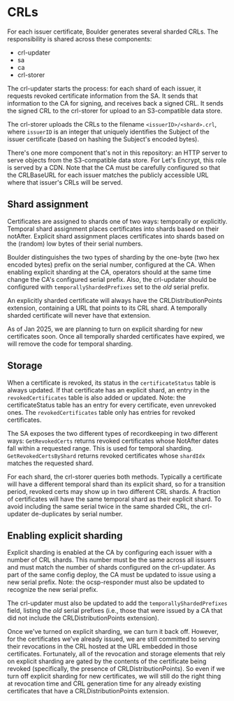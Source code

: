 # CRLs

For each issuer certificate, Boulder generates several sharded CRLs.
The responsibility is shared across these components:

 - crl-updater
 - sa
 - ca
 - crl-storer

The crl-updater starts the process: for each shard of each issuer,
it requests revoked certificate information from the SA. It sends
that information to the CA for signing, and receives back a signed
CRL. It sends the signed CRL to the crl-storer for upload to an
S3-compatible data store.

The crl-storer uploads the CRLs to the filename `<issuerID>/<shard>.crl`,
where `issuerID` is an integer that uniquely identifies the Subject of
the issuer certificate (based on hashing the Subject's encoded bytes).

There's one more component that's not in this repository: an HTTP server
to serve objects from the S3-compatible data store. For Let's Encrypt, this
role is served by a CDN. Note that the CA must be carefully configured so
that the CRLBaseURL for each issuer matches the publicly accessible URL
where that issuer's CRLs will be served.

## Shard assignment

Certificates are assigned to shards one of two ways: temporally or explicitly.
Temporal shard assignment places certificates into shards based on their
notAfter. Explicit shard assignment places certificates into shards based
on the (random) low bytes of their serial numbers.

Boulder distinguishes the two types of sharding by the one-byte (two hex
encoded bytes) prefix on the serial number, configured at the CA.
When enabling explicit sharding at the CA, operators should at the same
time change the CA's configured serial prefix. Also, the crl-updater should
be configured with `temporallyShardedPrefixes` set to the _old_ serial prefix.

An explicitly sharded certificate will always have the CRLDistributionPoints
extension, containing a URL that points to its CRL shard. A temporally sharded
certificate will never have that extension.

As of Jan 2025, we are planning to turn on explicit sharding for new
certificates soon. Once all temporally sharded certificates have expired, we
will remove the code for temporal sharding.

## Storage

When a certificate is revoked, its status in the `certificateStatus` table is
always updated. If that certificate has an explicit shard, an entry in the
`revokedCertificates` table is also added or updated. Note: the certificateStatus
table has an entry for every certificate, even unrevoked ones. The
`revokedCertificates` table only has entries for revoked certificates.

The SA exposes the two different types of recordkeeping in two different ways:
`GetRevokedCerts` returns revoked certificates whose NotAfter dates fall
within a requested range. This is used for temporal sharding.
`GetRevokedCertsByShard` returns revoked certificates whose `shardIdx` matches
the requested shard.

For each shard, the crl-storer queries both methods. Typically a certificate
will have a different temporal shard than its explicit shard, so for a
transition period, revoked certs may show up in two different CRL shards.
A fraction of certificates will have the same temporal shard as their explicit
shard. To avoid including the same serial twice in the same sharded CRL, the
crl-updater de-duplicates by serial number.

## Enabling explicit sharding

Explicit sharding is enabled at the CA by configuring each issuer with a number
of CRL shards. This number must be the same across all issuers and must match
the number of shards configured on the crl-updater. As part of the same config
deploy, the CA must be updated to issue using a new serial prefix. Note: the
ocsp-responder must also be updated to recognize the new serial prefix.

The crl-updater must also be updated to add the `temporallyShardedPrefixes`
field, listing the _old_ serial prefixes (i.e., those that were issued by a CA
that did not include the CRLDistributionPoints extension).

Once we've turned on explicit sharding, we can turn it back off. However, for
the certificates we've already issued, we are still committed to serving their
revocations in the CRL hosted at the URL embedded in those certificates.
Fortunately, all of the revocation and storage elements that rely on explicit
sharding are gated by the contents of the certificate being revoked (specifically,
the presence of CRLDistributionPoints). So even if we turn off explicit sharding
for new certificates, we will still do the right thing at revocation time and
CRL generation time for any already existing certificates that have a
CRLDistributionPoints extension.
